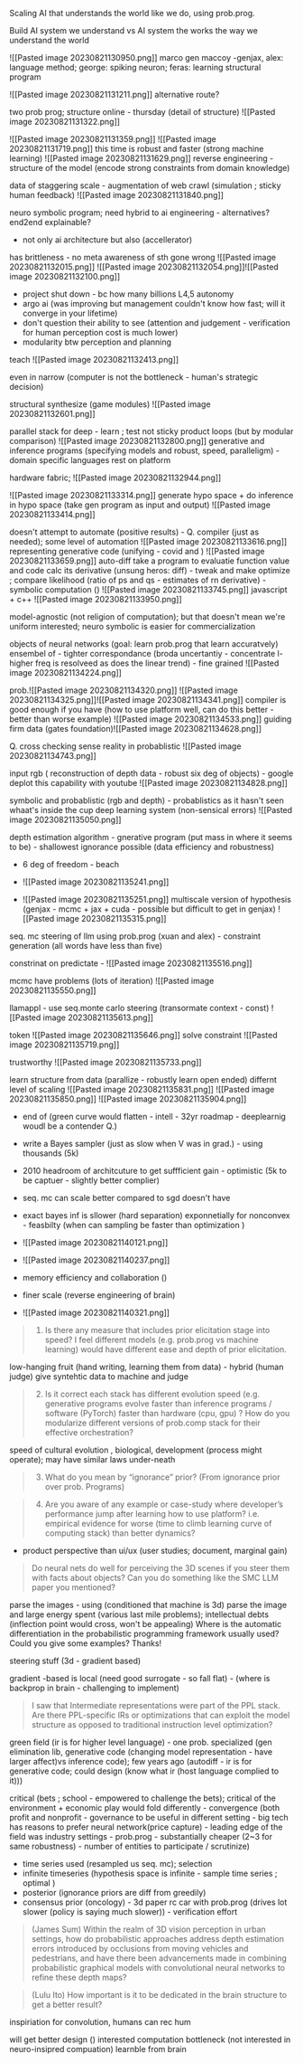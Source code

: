 Scaling AI that understands the world like we do, using prob.prog.

Build AI system we understand vs AI system the works the way we understand the world

![[Pasted image 20230821130950.png]] marco gen maccoy -genjax, alex: language method; george: spiking neuron; feras: learning structural program

![[Pasted image 20230821131211.png]]
alternative route?

two prob prog; structure online - thursday (detail of structure)
![[Pasted image 20230821131322.png]]

![[Pasted image 20230821131359.png]]
![[Pasted image 20230821131719.png]]
this time is robust and faster (strong machine learning)
![[Pasted image 20230821131629.png]]
reverse engineering - structure of the model (encode strong constraints from domain knowledge)

data of staggering scale - augmentation of web crawl (simulation ; sticky human feedback)
![[Pasted image 20230821131840.png]]

neuro symbolic program; need hybrid to ai engineering - alternatives? end2end explainable?
- not only ai architecture but also (accellerator)

has brittleness -  no meta awareness of sth gone wrong
![[Pasted image 20230821132015.png]]
![[Pasted image 20230821132054.png]]![[Pasted image 20230821132100.png]]

- project shut down - bc how many billions L4,5 autonomy
- argo ai (was improving but management couldn't know how fast; will it converge in your lifetime)
- don't question their ability to see (attention and judgement - verification for human perception cost is much lower)
- modularity btw perception and planning

teach
![[Pasted image 20230821132413.png]] 

even in narrow (computer is not the bottleneck - human's strategic decision)

structural synthesize (game modules)
![[Pasted image 20230821132601.png]]

parallel stack for deep - learn ; test not sticky product loops (but by modular comparison) 
![[Pasted image 20230821132800.png]]
generative and inference programs (specifying models and robust, speed, paralleligm) - domain specific languages
rest on platform

hardware fabric; ![[Pasted image 20230821132944.png]]

![[Pasted image 20230821133314.png]]
generate hypo space + do inference in hypo space (take gen program as input and output)
![[Pasted image 20230821133414.png]]

doesn't attempt to automate (positive results) - Q. compiler (just as needed); some level of automation 
![[Pasted image 20230821133616.png]]
representing generative code (unifying - covid and )
![[Pasted image 20230821133659.png]]
auto-diff take a program to evaluatie function value and code calc its derivative (unsung heros: diff) - tweak and make optimize ; compare likelihood (ratio of ps and qs - estimates of rn derivative) - symbolic computation ()
![[Pasted image 20230821133745.png]]
javascript + c++ ![[Pasted image 20230821133950.png]]

model-agnostic (not religion of computation); but that doesn't mean we're uniform interested; neuro symbolic is easier for commercialization

objects of neural networks (goal: learn prob.prog that learn accuratvely)
ensembel of  - tighter correspondance (broda uncertantiy - concentrate l- higher freq is resolveed as does the linear trend) - fine grained
![[Pasted image 20230821134224.png]]

prob.![[Pasted image 20230821134320.png]]
![[Pasted image 20230821134325.png]]![[Pasted image 20230821134341.png]]
compiler is good enough if you have (how to use platform well, can do this better - better than worse example) ![[Pasted image 20230821134533.png]]
guiding firm data (gates foundation)![[Pasted image 20230821134628.png]]

Q. cross checking sense reality in probablistic ![[Pasted image 20230821134743.png]]

input rgb ( reconstruction of depth data - robust six deg of objects)  - google deplot this capability with youtube
![[Pasted image 20230821134828.png]]

symbolic and probablistic (rgb and depth) - probablistics as it hasn't seen whaat's inside the cup
deep learning system (non-sensical errors)
![[Pasted image 20230821135050.png]]

depth estimation algorithm - gnerative program (put mass in where it seems to be) - shallowest ignorance possible (data efficiency and robustness)
- 6 deg of freedom - beach 

- ![[Pasted image 20230821135241.png]]
- ![[Pasted image 20230821135251.png]]
multiscale version of hypothesis (genjax - mcmc + jax + cuda - possible but difficult to get in genjax)
![[Pasted image 20230821135315.png]]

seq. mc steering of llm using prob.prog  (xuan and alex) - 
constraint generation  (all words have less than five) 

constrinat on predictate -
![[Pasted image 20230821135516.png]]

mcmc have problems (lots of iteration) ![[Pasted image 20230821135550.png]]

llamappl - use seq.monte carlo steering (transormate context - const)
![[Pasted image 20230821135613.png]]

token ![[Pasted image 20230821135646.png]]
solve constraint ![[Pasted image 20230821135719.png]]

trustworthy 
![[Pasted image 20230821135733.png]]

learn structure from data (parallize - robustly learn open ended)  differnt level of scaling
![[Pasted image 20230821135831.png]]
![[Pasted image 20230821135850.png]]
![[Pasted image 20230821135904.png]]

- end of (green curve would flatten - intell - 32yr roadmap - deeplearnig woudl be a contender Q.) 
- write a Bayes sampler (just as slow when V was in grad.) - using thousands (5k) 
- 2010 headroom of architcuture to get suffficient gain - optimistic (5k to be captuer - slightly better complier)
- seq. mc can scale better compared to sgd doesn't have 
- exact bayes inf is sllower (hard separation) exponnetially for nonconvex - feasbilty (when can sampling be faster than optimization ) 
- ![[Pasted image 20230821140121.png]]
- ![[Pasted image 20230821140237.png]]
- memory efficiency and collaboration ()

- finer scale (reverse engineering of brain)
- ![[Pasted image 20230821140321.png]]

> 1. Is there any measure that includes prior elicitation stage into speed? I feel different models (e.g. prob.prog vs machine learning) would have different ease and depth of prior elicitation.

low-hanging fruit (hand writing, learning them from data) - hybrid (human judge)
give syntehtic data to machine and judge


> 2.  Is it correct each stack has different evolution speed (e.g. generative programs evolve faster than inference programs / software (PyTorch) faster than hardware (cpu, gpu) ? How do you modularize different versions of prob.comp stack for their effective orchestration?

speed of cultural evolution , biological, development (process might operate); may have similar laws under-neath


> 3. What do you mean by “ignorance” prior? (From ignorance prior over prob. Programs)


>4. Are you aware of any example or case-study where developer’s performance jump after learning how to use platform? i.e. empirical evidence for worse (time to climb learning curve of computing stack) than better dynamics?
- product perspective than ui/ux (user studies; document, marginal gain)

> Do neural nets do well for perceiving the 3D scenes if you steer them with facts about objects? Can you do something like the SMC LLM paper you mentioned?

parse the images - using (conditioned that machine is 3d)
parse the image and 
large energy spent (various last mile problems); intellectual debts (inflection point would cross, won't be appealing)
Where is the automatic differentiation in the probabilistic programming framework usually used? Could you give some examples? Thanks!

steering stuff (3d - gradient based)

gradient -based is local (need good surrogate - so fall flat) - (where is backprop in brain - challenging to implement)

> I saw that Intermediate representations were part of the PPL stack. Are there PPL-specific IRs or optimizations that can exploit the model structure as opposed to traditional instruction level optimization?

green field (ir is for higher level language) - one prob. specialized (gen elimination lib, generative code (changing model representation - have larger affect)vs inference code); few years ago (autodiff - ir is for generative code; could design (know what ir (host language complied to it)))

critical (bets ; school - empowered to challenge the bets); critical of the environment + economic play would fold differently - convergence (both profit and nonprofit - governance to be useful in different setting - big tech has reasons to prefer neural network(price capture) - leading edge of the field was industry settings - prob.prog - substantially cheaper (2~3 for same robustness) - number of entities to participate / scrutinize)

- time series used (resampled us seq. mc); selection
- infinite timeseries (hypothesis space is infinite - sample time series ; optimal )
- posterior (ignorance priors are diff from greedily)
- consensus prior (oncology) - 3d paper 
rc car with prob.prog (drives lot slower (policy is saying much slower)) - verification effort

> (James Sum) Within the realm of 3D vision perception in urban settings, how do probabilistic approaches address depth estimation errors introduced by occlusions from moving vehicles and pedestrians, and have there been advancements made in combining probabilistic graphical models with convolutional neural networks to refine these depth maps?


> (Lulu Ito) How important is it to be dedicated in the brain structure to get a better result?

inspiriation for convolution, humans can rec hum

will get better design ()
interested computation bottleneck  (not interested in neuro-insipred compuation) learnble from brain